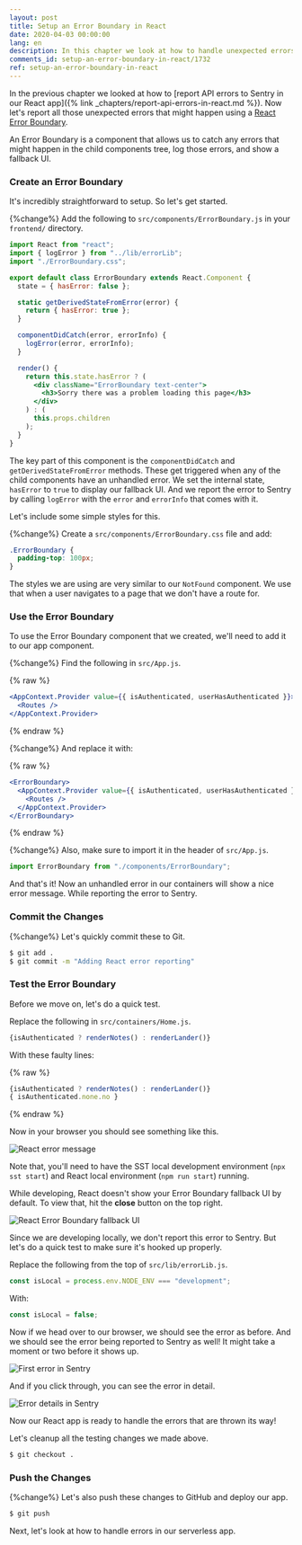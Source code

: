 ```yaml
---
layout: post
title: Setup an Error Boundary in React
date: 2020-04-03 00:00:00
lang: en
description: In this chapter we look at how to handle unexpected errors in our React app using an Error Boundary component. It lets us catch any errors, log it to Sentry, and show a fallback UI.
comments_id: setup-an-error-boundary-in-react/1732
ref: setup-an-error-boundary-in-react
---
```


In the previous chapter we looked at how to [report API errors to Sentry in our React app]({% link _chapters/report-api-errors-in-react.md %}). Now let's report all those unexpected errors that might happen using a [React Error Boundary](https://reactjs.org/docs/error-boundaries.html).

An Error Boundary is a component that allows us to catch any errors that might happen in the child components tree, log those errors, and show a fallback UI.

### Create an Error Boundary

It's incredibly straightforward to setup. So let's get started.

{%change%} Add the following to `src/components/ErrorBoundary.js` in your `frontend/` directory.

``` jsx
import React from "react";
import { logError } from "../lib/errorLib";
import "./ErrorBoundary.css";

export default class ErrorBoundary extends React.Component {
  state = { hasError: false };

  static getDerivedStateFromError(error) {
    return { hasError: true };
  }

  componentDidCatch(error, errorInfo) {
    logError(error, errorInfo);
  }

  render() {
    return this.state.hasError ? (
      <div className="ErrorBoundary text-center">
        <h3>Sorry there was a problem loading this page</h3>
      </div>
    ) : (
      this.props.children
    );
  }
}
```

The key part of this component is the `componentDidCatch` and `getDerivedStateFromError` methods. These get triggered when any of the child components have an unhandled error. We set the internal state, `hasError` to `true` to display our fallback UI. And we report the error to Sentry by calling `logError` with the `error` and `errorInfo` that comes with it.

Let's include some simple styles for this.

{%change%} Create a `src/components/ErrorBoundary.css` file and add:

``` css
.ErrorBoundary {
  padding-top: 100px;
}
```

The styles we are using are very similar to our `NotFound` component. We use that when a user navigates to a page that we don't have a route for. 

### Use the Error Boundary

To use the Error Boundary component that we created, we'll need to add it to our app component.

{%change%} Find the following in `src/App.js`.

{% raw %}
``` jsx
<AppContext.Provider value={{ isAuthenticated, userHasAuthenticated }}>
  <Routes />
</AppContext.Provider>
```
{% endraw %}

{%change%} And replace it with:

{% raw %}
``` jsx
<ErrorBoundary>
  <AppContext.Provider value={{ isAuthenticated, userHasAuthenticated }}>
    <Routes />
  </AppContext.Provider>
</ErrorBoundary>
```
{% endraw %}

{%change%} Also, make sure to import it in the header of `src/App.js`.

``` javascript
import ErrorBoundary from "./components/ErrorBoundary";
```

And that's it! Now an unhandled error in our containers will show a nice error message. While reporting the error to Sentry.

### Commit the Changes

{%change%} Let's quickly commit these to Git.

``` bash
$ git add .
$ git commit -m "Adding React error reporting"
```

### Test the Error Boundary

Before we move on, let's do a quick test.

Replace the following in `src/containers/Home.js`.

``` javascript
{isAuthenticated ? renderNotes() : renderLander()}
```

With these faulty lines:

{% raw %}
``` javascript
{isAuthenticated ? renderNotes() : renderLander()}
{ isAuthenticated.none.no }
```
{% endraw %}

Now in your browser you should see something like this.

![React error message](/assets/monitor-debug-errors/react-error-message.png)

Note that, you'll need to have the SST local development environment (`npx sst start`) and React local environment (`npm run start`) running.

While developing, React doesn't show your Error Boundary fallback UI by default. To view that, hit the **close** button on the top right.

![React Error Boundary fallback UI](/assets/monitor-debug-errors/react-error-boundary-fallback-ui.png)

Since we are developing locally, we don't report this error to Sentry. But let's do a quick test to make sure it's hooked up properly.

Replace the following from the top of `src/lib/errorLib.js`.

``` javascript
const isLocal = process.env.NODE_ENV === "development";
```

With:

``` javascript
const isLocal = false;
```

Now if we head over to our browser, we should see the error as before. And we should see the error being reported to Sentry as well! It might take a moment or two before it shows up.

![First error in Sentry](/assets/monitor-debug-errors/first-error-in-sentry.png)

And if you click through, you can see the error in detail.

![Error details in Sentry](/assets/monitor-debug-errors/error-boundary-error-details-in-sentry.png)

Now our React app is ready to handle the errors that are thrown its way!

Let's cleanup all the testing changes we made above.

``` bash
$ git checkout .
```

### Push the Changes

{%change%} Let's also push these changes to GitHub and deploy our app.

``` bash
$ git push
```

Next, let's look at how to handle errors in our serverless app.
